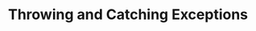 ---
id: throwing-and-catching-exceptions
title: Throwing and Catching Exceptions
sidebar_label: Throwing and Catching Exceptions
sidebar_position: 3
tags: [java, exceptions, programming, throwing-exceptions, catching-exceptions]
description: In this tutorial, you will learn how to throw and catch exceptions in Java. We will learn how to throw exceptions using the `throw` statement and how to catch exceptions using the `try-catch` block in Java programs.
---